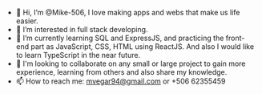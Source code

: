 - 👋 Hi, I’m @Mike-506, I love making apps and webs that make us life easier.
- 👀 I’m interested in full stack developing.
- 🌱 I’m currently learning SQL and ExpressJS, and practicing the front-end part as JavaScript, CSS, HTML using ReactJS. And also I would like to learn TypeScript in the near future.
- 💞️ I'm looking to collaborate on any small or large project to gain more experience, learning from others and also share my knowledge.
- 📫 How to reach me: mvegar94@gmail.com or +506 62355459

